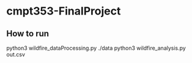 # cmpt353-FinalProject

## How to run
python3 wildfire_dataProcessing.py ./data
python3 wildfire_analysis.py out.csv